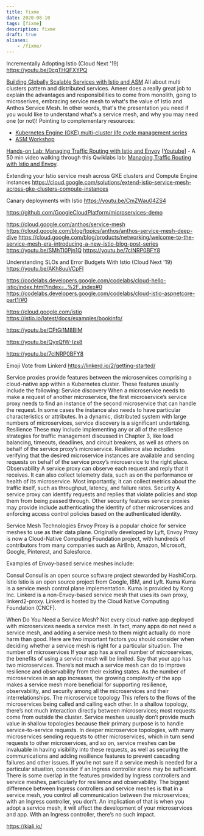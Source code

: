 ```yaml
---
title: fixme
date: 2020-08-10
tags: [fixme]
description: fixme
draft: true
aliases:
    - /fixme/
---
```

Incrementally Adopting Istio (Cloud Next '19)
https://youtu.be/0cgTHQFXYPQ

[Building Globally Scalable Services with Istio and ASM](https://youtu.be/clu7t0LVhcw)
All about multi clusters pattern and distributed services. Ameer does a really great job to explain the advantages and responsibilities to come from monolith, going to microserives, embracing service mesh to what's the value of Istio and Anthos Service Mesh. In other words, that's the presentation you need if you would like to understand what's a service mesh, and why you may need one (or not)!
Pointing to complementary resources:
- [Kubernetes Engine (GKE) multi-cluster life cycle management series](http://bit.ly/gke-multicluster-lifecycle)
- [ASM Workshop](http://bit.ly/asm-workshop)

[Hands-on Lab: Managing Traffic Routing with Istio and Envoy](https://cloudonair.withgoogle.com/events/next20-studyjam/watch?talk=w7-talk-2) [[Youtube](https://youtu.be/J0bEeh5P9hE)]
    - A 50 min video walking through this Qwiklabs lab: [Managing Traffic Routing with Istio and Envoy](https://www.qwiklabs.com/focuses/8456?parent=catalog).

Extending your Istio service mesh across GKE clusters and Compute Engine instances
https://cloud.google.com/solutions/extend-istio-service-mesh-across-gke-clusters-compute-instances

Canary deployments with Istio
https://youtu.be/CmZWau04ZS4

https://github.com/GoogleCloudPlatform/microservices-demo

https://cloud.google.com/anthos/service-mesh
https://cloud.google.com/blog/topics/anthos/anthos-service-mesh-deep-dive
https://cloud.google.com/blog/products/networking/welcome-to-the-service-mesh-era-introducing-a-new-istio-blog-post-series
https://youtu.be/SMhTI0Pjn1Q
https://youtu.be/7cINRP0BFY8

Understanding SLOs and Error Budgets With Istio (Cloud Next '19)
https://youtu.be/AKh8uuVCpFI

https://codelabs.developers.google.com/codelabs/cloud-hello-istio/index.html?index=..%2F..index#0
https://codelabs.developers.google.com/codelabs/cloud-istio-aspnetcore-part1/#0

https://cloud.google.com/istio
https://istio.io/latest/docs/examples/bookinfo/

https://youtu.be/CFtGi1M8BIM

https://youtu.be/QyxQfW-Izs8

https://youtu.be/7cINRP0BFY8

Emoji Vote from Linkerd
https://linkerd.io/2/getting-started/

Service proxies provide features between the microservices comprising a cloud-native app within a Kubernetes cluster. These features usually include the following:
Service discovery
When a microservice needs to make a request of another microservice, the first microservice’s service proxy needs to find an instance of the second microservice that can handle the request. In some cases the instance also needs to have particular characteristics or attributes. In a dynamic, distributed system with large numbers of microservices, service discovery is a significant undertaking.
Resilience
These may include implementing any or all of the resilience strategies for traffic management discussed in Chapter 3, like load balancing, timeouts, deadlines, and circuit breakers, as well as others on behalf of the service proxy’s microservice. Resilience also includes verifying that the desired microservice instances are available and sending requests on behalf of the service proxy’s microservice to the right place.
Observability
A service proxy can observe each request and reply that it receives. It can also collect telemetry data, such as on the performance or health of its microservice. Most importantly, it can collect metrics about the traffic itself, such as throughput, latency, and failure rates.
Security
A service proxy can identify requests and replies that violate policies and stop them from being passed through. Other security features service proxies may provide include authenticating the identity of other microservices and enforcing access control policies based on the authenticated identity.

Service Mesh Technologies
Envoy Proxy is a popular choice for service meshes to use as their data plane. Originally developed by Lyft, Envoy Proxy is now a Cloud-Native Computing Foundation project, with hundreds of contributors from many companies such as AirBnb, Amazon, Microsoft, Google, Pinterest, and Salesforce.

Examples of Envoy-based service meshes include:

Consul
Consul is an open source software project stewarded by HashiCorp.
Istio
Istio is an open source project from Google, IBM, and Lyft.
Kuma
Kuma is a service mesh control plane implementation. Kuma is provided by Kong Inc.
Linkerd is a non-Envoy-based service mesh that uses its own proxy, linkerd2-proxy. Linkerd is hosted by the Cloud Native Computing Foundation (CNCF).

When Do You Need a Service Mesh?
Not every cloud-native app deployed with microservices needs a service mesh. In fact, many apps do not need a service mesh, and adding a service mesh to them might actually do more harm than good. Here are two important factors you should consider when deciding whether a service mesh is right for a particular situation.
The number of microservices
If your app has a small number of microservices, the benefits of using a service mesh will be limited. Say that your app has two microservices. There’s not much a service mesh can do to improve resilience and observability from their existing states.
As the number of microservices in an app increases, the growing complexity of the app makes a service mesh more beneficial for supporting resilience, observability, and security among all the microservices and their interrelationships.
The microservice topology
This refers to the flows of the microservices being called and calling each other. In a shallow topology, there’s not much interaction directly between microservices; most requests come from outside the cluster. Service meshes usually don’t provide much value in shallow topologies because their primary purpose is to handle service-to-service requests.
In deeper microservice topologies, with many microservices sending requests to other microservices, which in turn send requests to other microservices, and so on, service meshes can be invaluable in having visibility into these requests, as well as securing the communications and adding resilience features to prevent cascading failures and other issues.
If you’re not sure if a service mesh is needed for a particular situation, consider if an Ingress controller alone may be sufficient. There is some overlap in the features provided by Ingress controllers and service meshes, particularly for resilience and observability.
The biggest difference between Ingress controllers and service meshes is that in a service mesh, you control all communication between the microservices; with an Ingress controller, you don’t. An implication of that is when you adopt a service mesh, it will affect the development of your microservices and app. With an Ingress controller, there’s no such impact.

https://kiali.io/